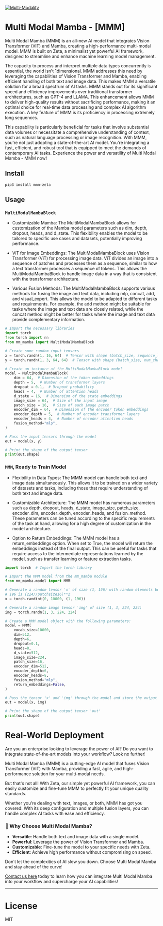 [![Multi-Modality](agorabanner.png)](https://discord.gg/qUtxnK2NMf)

# Multi Modal Mamba - [MMM]
Multi Modal Mamba (MMM) is an all-new AI model that integrates Vision Transformer (ViT) and Mamba, creating a high-performance multi-modal model. MMM is built on Zeta, a minimalist yet powerful AI framework, designed to streamline and enhance machine learning model management. 

The capacity to process and interpret multiple data types concurrently is essential, the world isn't 1dimensional. MMM addresses this need by leveraging the capabilities of Vision Transformer and Mamba, enabling efficient handling of both text and image data. This makes MMM a versatile solution for a broad spectrum of AI tasks. MMM stands out for its significant speed and efficiency improvements over traditional transformer architectures, such as GPT-4 and LLAMA. This enhancement allows MMM to deliver high-quality results without sacrificing performance, making it an optimal choice for real-time data processing and complex AI algorithm execution. A key feature of MMM is its proficiency in processing extremely long sequences.

This capability is particularly beneficial for tasks that involve substantial data volumes or necessitate a comprehensive understanding of context, such as natural language processing or image recognition. With MMM, you're not just adopting a state-of-the-art AI model. You're integrating a fast, efficient, and robust tool that is equipped to meet the demands of contemporary AI tasks. Experience the power and versatility of Multi Modal Mamba - MMM now!

## Install
`pip3 install mmm-zeta`


## Usage

### `MultiModalMambaBlock`
- Customizable Mamba: The MultiModalMambaBlock allows for customization of the Mamba model parameters such as dim, depth, dropout, heads, and d_state. This flexibility enables the model to be tailored to specific use cases and datasets, potentially improving performance.

- ViT for Image Embeddings: The MultiModalMambaBlock uses Vision Transformer (ViT) for processing image data. ViT divides an image into a sequence of patches and processes them as a sequence, similar to how a text transformer processes a sequence of tokens. This allows the MultiModalMambaBlock to handle image data in a way that is consistent with the transformer architecture.

- Various Fusion Methods: The MultiModalMambaBlock supports various methods for fusing the image and text data, including mlp, concat, add, and visual_expert. This allows the model to be adapted to different tasks and requirements. For example, the add method might be suitable for tasks where the image and text data are closely related, while the concat method might be better for tasks where the image and text data provide complementary information.

```python
# Import the necessary libraries
import torch 
from torch import nn
from mm_mamba import MultiModalMambaBlock

# Create some random input tensors
x = torch.randn(1, 16, 64)  # Tensor with shape (batch_size, sequence_length, feature_dim)
y = torch.randn(1, 3, 64, 64)  # Tensor with shape (batch_size, num_channels, image_height, image_width)

# Create an instance of the MultiModalMambaBlock model
model = MultiModalMambaBlock(
    dim = 64,  # Dimension of the token embeddings
    depth = 5,  # Number of transformer layers
    dropout = 0.1,  # Dropout probability
    heads = 4,  # Number of attention heads
    d_state = 16,  # Dimension of the state embeddings
    image_size = 64,  # Size of the input image
    patch_size = 16,  # Size of each image patch
    encoder_dim = 64,  # Dimension of the encoder token embeddings
    encoder_depth = 5,  # Number of encoder transformer layers
    encoder_heads = 4,  # Number of encoder attention heads
    fusion_method="mlp",
)

# Pass the input tensors through the model
out = model(x, y)

# Print the shape of the output tensor
print(out.shape)

```


### `MMM`, Ready to Train Model
- Flexibility in Data Types: The MMM model can handle both text and image data simultaneously. This allows it to be trained on a wider variety of datasets and tasks, including those that require understanding of both text and image data.

- Customizable Architecture: The MMM model has numerous parameters such as depth, dropout, heads, d_state, image_size, patch_size, encoder_dim, encoder_depth, encoder_heads, and fusion_method. These parameters can be tuned according to the specific requirements of the task at hand, allowing for a high degree of customization in the model architecture.

- Option to Return Embeddings: The MMM model has a return_embeddings option. When set to True, the model will return the embeddings instead of the final output. This can be useful for tasks that require access to the intermediate representations learned by the model, such as transfer learning or feature extraction tasks.

```python
import torch  # Import the torch library

# Import the MMM model from the mm_mamba module
from mm_mamba.model import MMM

# Generate a random tensor 'x' of size (1, 196) with random elements between 0 and 10000
# 196 is (224//patchsize16)**2
x = torch.randint(0, 10000, (1, 196))

# Generate a random image tensor 'img' of size (1, 3, 224, 224)
img = torch.randn(1, 3, 224, 224)

# Create a MMM model object with the following parameters:
model = MMM(
    vocab_size=10000,
    dim=512,
    depth=6,
    dropout=0.1,
    heads=8,
    d_state=512,
    image_size=224,
    patch_size=16,
    encoder_dim=512,
    encoder_depth=6,
    encoder_heads=8,
    fusion_method="mlp",
    return_embeddings=False,
)

# Pass the tensor 'x' and 'img' through the model and store the output in 'out'
out = model(x, img)

# Print the shape of the output tensor 'out'
print(out.shape)
```

# Real-World Deployment

Are you an enterprise looking to leverage the power of AI? Do you want to integrate state-of-the-art models into your workflow? Look no further!

Multi Modal Mamba (MMM) is a cutting-edge AI model that fuses Vision Transformer (ViT) with Mamba, providing a fast, agile, and high-performance solution for your multi-modal needs. 

But that's not all! With Zeta, our simple yet powerful AI framework, you can easily customize and fine-tune MMM to perfectly fit your unique quality standards. 

Whether you're dealing with text, images, or both, MMM has got you covered. With its deep configuration and multiple fusion layers, you can handle complex AI tasks with ease and efficiency.

### :star2: Why Choose Multi Modal Mamba?

- **Versatile**: Handle both text and image data with a single model.
- **Powerful**: Leverage the power of Vision Transformer and Mamba.
- **Customizable**: Fine-tune the model to your specific needs with Zeta.
- **Efficient**: Achieve high performance without compromising on speed.

Don't let the complexities of AI slow you down. Choose Multi Modal Mamba and stay ahead of the curve!

[Contact us here](https://calendly.com/swarm-corp/30min) today to learn how you can integrate Multi Modal Mamba into your workflow and supercharge your AI capabilities!

---


# License
MIT



